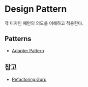# Design Pattern
각 디자인 패턴의 의도를 이해하고 적용한다.

## Patterns
- [Adapter Pattern](./adapter/README.md)

## 참고
- [Refactoring.Guru](https://refactoring.guru)
